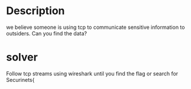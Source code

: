 # Description

we believe someone is using tcp to communicate sensitive information to outsiders. Can you find the data?

# solver 

Follow tcp streams using wireshark until you find the flag or search for Securinets{